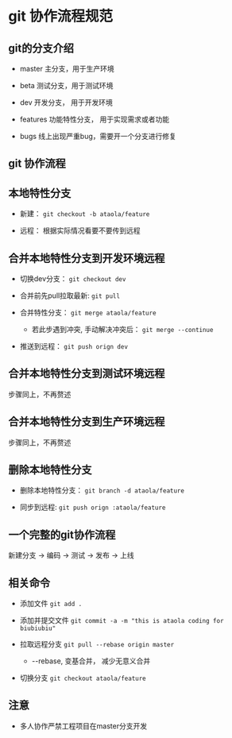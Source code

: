 # git 协作流程规范


## git的分支介绍

* master 主分支，用于生产环境

* beta 测试分支，用于测试环境

* dev 开发分支， 用于开发环境

* features 功能特性分支， 用于实现需求或者功能

* bugs 线上出现严重bug，需要开一个分支进行修复

## git 协作流程

## 本地特性分支

* 新建： `git checkout -b ataola/feature`

* 远程： 根据实际情况看要不要传到远程

## 合并本地特性分支到开发环境远程

* 切换dev分支： `git checkout dev`

* 合并前先pull拉取最新: `git pull`

* 合并特性分支： `git merge ataola/feature`

  * 若此步遇到冲突, 手动解决冲突后： `git merge --continue`

* 推送到远程： `git push orign dev`

## 合并本地特性分支到测试环境远程

步骤同上，不再赘述

## 合并本地特性分支到生产环境远程

步骤同上，不再赘述

## 删除本地特性分支

* 删除本地特性分支： `git branch -d ataola/feature`

* 同步到远程: `git push orign :ataola/feature`

## 一个完整的git协作流程

新建分支 -> 编码 -> 测试 -> 发布 -> 上线


## 相关命令

* 添加文件 `git add .`

* 添加并提交文件 `git commit -a -m "this is ataola coding for biubiubiu"`

* 拉取远程分支 `git pull --rebase origin master`

  * --rebase, 变基合并， 减少无意义合并

* 切换分支 `git checkout ataola/feature`



## 注意

* 多人协作严禁工程项目在master分支开发


